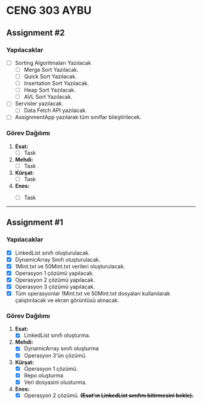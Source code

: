 # CENG 303 AYBU

## Assignment #2

### Yapılacaklar

- [ ] Sorting Algoritmaları Yazılacak
    - [ ] Merge Sort Yazılacak.
    - [ ] Quick Sort Yazılacak.
    - [ ] Insertation Sort Yazılacak.
    - [ ] Heap Sort Yazılacak.
    - [ ] AVL Sort Yazılacak.

- [ ] Servisler yazılacak.
    - [ ] Data Fetch API yazılacak.

- [ ] AssignmentApp yazılarak tüm sınıflar bileştirilecek.

### Görev Dağılımı

1. **Esat:**
    - [ ] Task
2. **Mehdi:**
    - [ ] Task
3. **Kürşat:**
    - [ ] Task
4. **Enes:**
    - [ ] Task



------



## Assignment #1

### Yapılacaklar

- [x] LinkedList sınıfı oluşturulacak.
- [x] DynamicArray Sınıfı oluşturulacak.
- [x] 1Mint.txt ve 50Mint.txt verileri oluşturulacak.
- [x] Operasyon 1 çözümü yapılacak.
- [x] Operasyon 2 çözümü yapılacak.
- [x] Operasyon 3 çözümü yapılacak.
- [x] Tüm operasyonlar 1Mint.txt ve 50Mint.txt dosyaları kullanılarak çalıştırılacak ve ekran görüntüsü alınacak.

### Görev Dağılımı

1. **Esat:**
   - [x] LinkedList sınıfı oluşturma.
2. **Mehdi:**
   - [x] DynamicArray sınıfı oluşturma
   - [x] Operasyon 3'ün çözümü.
3. **Kürşat:**
   - [x] Operasyon 1 çözümü.
   - [x] Repo oluşturma
   - [x] Veri dosyasini olusturma.
4. **Enes:**
   - [x] Operasyon 2 çözümü. **~~(Esat'ın LinkedList sınıfını bitirmesini bekle).~~**
